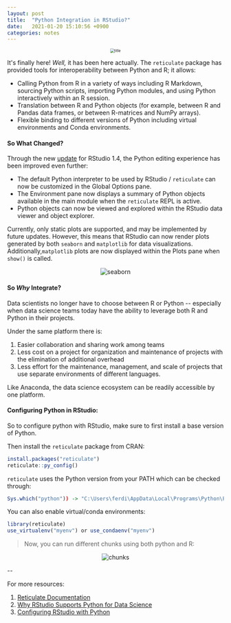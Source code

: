 ```yaml
---
layout: post
title:  "Python Integration in RStudio?"
date:   2021-01-20 15:10:56 +0900
categories: notes
---
```


<center><img src="https://ferdie.org/images/python.jpg" alt="title" style="zoom: 60%;" /></center>



It's finally here! *Well,* it has been here actually. The `reticulate` package has provided tools for interoperability between Python and R; it allows:

* Calling Python from R in a variety of ways including R Markdown, sourcing Python scripts, importing Python modules, and using Python interactively within an R session.
* Translation between R and Python objects (for example, between R and Pandas data frames, or between R-matrices and NumPy arrays).
* Flexible binding to different versions of Python including virtual environments and Conda environments.

#### **So What Changed?**

Through the new [update](https://blog.rstudio.com/2021/01/19/announcing-rstudio-1-4/) for RStudio 1.4, the Python editing experience has been improved even further:

- The default Python interpreter to be used by RStudio / `reticulate` can now be customized in the Global Options pane.
- The Environment pane now displays a summary of Python objects available in the main module when the `reticulate` REPL is active.
- Python objects can now be viewed and explored within the RStudio data viewer and object explorer.

Currently, only static plots are supported, and may be implemented by future updates. However, this means that RStudio can now render plots generated by both `seaborn` and `matplotlib` for data visualizations.  Additionally,`matplotlib` plots are now displayed within the Plots pane when `show()` is called.



<center><img src="https://ferdie.org/images/seaborn.png" alt="seaborn" style="zoom: 100%;" /></center>

#### **So *Why* Integrate?** 

Data scientists no longer have to choose between R or Python -- especially when data science teams today have the ability to leverage both R and Python in their projects. 

Under the same platform there is:

1. Easier collaboration and sharing work among teams 
2. Less cost on a project for organization and maintenance of projects with the elimination of additional overhead
3. Less effort for the maintenance, management, and scale of projects that use separate environments of different languages. 

Like Anaconda, the data science ecosystem can be readily accessible by one platform.

#### **Configuring Python in RStudio:**

So to configure python with RStudio, make sure to first install a base version of Python.

Then install the `reticulate` package from CRAN:

```R
install.packages("reticulate")
reticulate::py_config()
```

`reticulate` uses the Python version from your PATH which can be checked through:

```R
Sys.which("python")) -> "C:\Users\ferdi\AppData\Local\Programs\Python\PYTHON~1\python.exe" 
```

You can also enable virtual/conda environments:

```R
library(reticulate)
use_virtualenv("myenv") or use_condaenv("myenv")
```

>  Now, you can run different chunks using both python and R:

<center><img src="https://ferdie.org/images/chunks.png" alt="chunks" style="zoom: 100%;" /></center>

--

For more resources:

1. [Reticulate Documentation](https://rstudio.github.io/reticulate/)
2. [Why RStudio Supports Python for Data Science](https://blog.rstudio.com/2020/10/30/why-rstudio-supports-python/)
3. [Configuring RStudio with Python](https://support.rstudio.com/hc/en-us/articles/360023654474-Installing-and-Configuring-Python-with-RStudio)